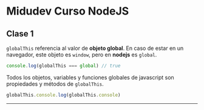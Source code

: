 # Midudev Curso NodeJS

## Clase 1

`globalThis` referencia al valor de **objeto global**. En caso de estar en un navegador, este objeto es `window`, pero en **nodejs** es `global`.
```js
console.log(globalThis === global) // true
```

Todos los objetos, variables y funciones globales de javascript son propiedades y métodos de `globalThis`.
```js
globalThis.console.log(globalThis.console)
```

---

